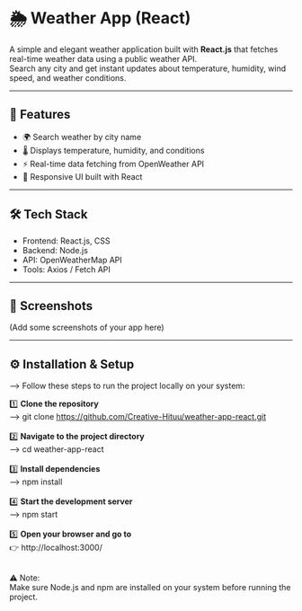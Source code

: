 # 🌦️ Weather App (React)

A simple and elegant weather application built with **React.js** that fetches real-time weather data using a public weather API.  
Search any city and get instant updates about temperature, humidity, wind speed, and weather conditions.

---

## 🚀 Features
- 🌍 Search weather by city name
- 🌡️ Displays temperature, humidity, and conditions
- ⚡ Real-time data fetching from OpenWeather API
- 📱 Responsive UI built with React

---

## 🛠️ Tech Stack
- Frontend: React.js, CSS
- Backend: Node.js
- API: OpenWeatherMap API
- Tools: Axios / Fetch API

---

## 📸 Screenshots
(Add some screenshots of your app here)

---

## ⚙️ Installation & Setup  
--> Follow these steps to run the project locally on your system:  

1️⃣ **Clone the repository**<br>
--> git clone https://github.com/Creative-Hituu/weather-app-react.git<br><br>
2️⃣ **Navigate to the project directory**<br>
--> cd weather-app-react<br><br>
3️⃣ **Install dependencies**<br>
--> npm install<br><br>
4️⃣ **Start the development server**<br>
--> npm start<br><br>
5️⃣ **Open your browser and go to** <br>
👉 http://localhost:3000/<br><br>

⚠️ Note:<br>
Make sure Node.js and npm are installed on your system before running the project.<br><br>


